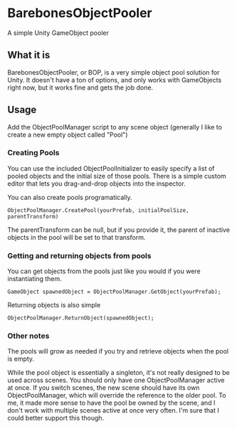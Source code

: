 # BarebonesObjectPooler
A simple Unity GameObject pooler

## What it is
BarebonesObjectPooler, or BOP, is a very simple object pool solution for Unity. It doesn't have a ton of options, and only works with GameObjects right now, but it works fine and gets the job done.

## Usage
Add the ObjectPoolManager script to any scene object (generally I like to create a new empty object called "Pool")

### Creating Pools
You can use the included ObjectPoolInitializer to easily specify a list of pooled objects and the initial size of those pools. There is a simple custom editor that lets you drag-and-drop objects into the inspector. 

You can also create pools programatically.
```
ObjectPoolManager.CreatePool(yourPrefab, initialPoolSize, parentTransform)
```

The parentTransform can be null, but if you provide it, the parent of inactive objects in the pool will be set to that transform.

### Getting and returning objects from pools
You can get objects from the pools just like you would if you were instantiating them.  
```
GameObject spawnedObject = ObjectPoolManager.GetObject(yourPrefab);
```

Returning objects is also simple
```
ObjectPoolManager.ReturnObject(spawnedObject);
```

### Other notes
The pools will grow as needed if you try and retrieve objects when the pool is empty.

While the pool object is essentially a singleton, it's not really designed to be used across scenes. You should only have one ObjectPoolManager active at once.  If you switch scenes, the new scene should have its own ObjectPoolManager, which will override the reference to the older pool.  To me, it made more sense to have the pool be owned by the scene, and I don't work with multiple scenes active at once very often.  I'm sure that I could better support this though.